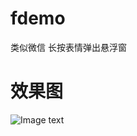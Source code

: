 # fdemo
类似微信 长按表情弹出悬浮窗

# 效果图
![Image text](https://github.com/imyetse/fdemo/blob/97e23d76381605b9c16a9243f941be9792209ee5/fdemo.gif)
